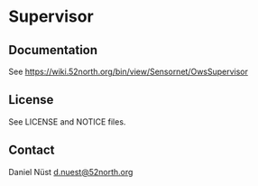 # Supervisor

## Documentation

See https://wiki.52north.org/bin/view/Sensornet/OwsSupervisor

## License

See LICENSE and NOTICE files.

## Contact

Daniel Nüst <d.nuest@52north.org>